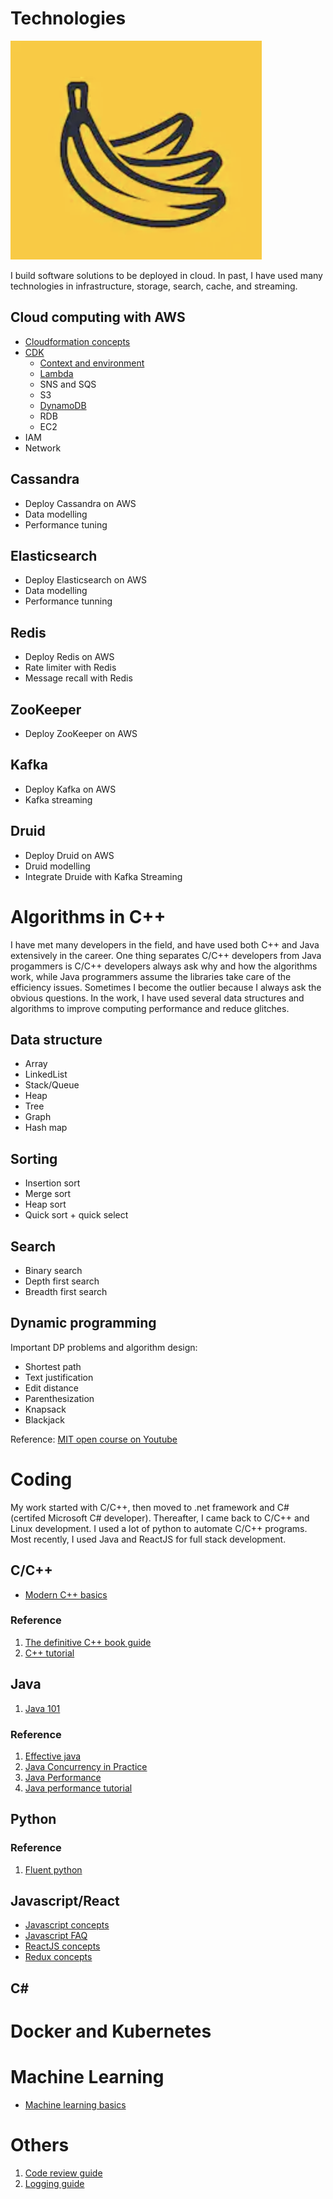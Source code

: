 # Technologies
![bragging](/resources/img/logo.png)

I build software solutions to be deployed in cloud. In past, I have used many technologies in infrastructure, storage, search, cache, and streaming.

## Cloud computing with AWS
- [Cloudformation concepts](infrastructure/AWS/conceptnotes.md)
- [CDK](infrastructure/AWS/CDK.md)
  * [Context and environment](infrastructure/AWS/CDK_context.md)
  * [Lambda](infrastructure/AWS/CDK_lambda.md)
  * SNS and SQS
  * S3
  * [DynamoDB](infrastructure/AWS/CDK_dynamodb.md)
  * RDB
  * EC2
- IAM
- Network

## Cassandra
- Deploy Cassandra on AWS
- Data modelling
- Performance tuning

## Elasticsearch
- Deploy Elasticsearch on AWS
- Data modelling
- Performance tunning

## Redis
- Deploy Redis on AWS
- Rate limiter with Redis
- Message recall with Redis

## ZooKeeper
- Deploy ZooKeeper on AWS

## Kafka
- Deploy Kafka on AWS
- Kafka streaming

## Druid
- Deploy Druid on AWS
- Druid modelling
- Integrate Druide with Kafka Streaming

# Algorithms in C++
I have met many developers in the field, and have used both C++ and Java extensively in the career. One thing separates C/C++ developers from Java progammers is C/C++ developers always ask why and how the algorithms work, while Java programmers assume the libraries take care of the efficiency issues. Sometimes I become the outlier because I always ask the obvious questions. In the work, I have used several data structures and algorithms to improve computing performance and reduce glitches.

## Data structure
- Array
- LinkedList
- Stack/Queue
- Heap
- Tree
- Graph
- Hash map

## Sorting
- Insertion sort
- Merge sort
- Heap sort
- Quick sort + quick select

## Search
- Binary search
- Depth first search
- Breadth first search

## Dynamic programming

Important DP problems and algorithm design:
- Shortest path
- Text justification
- Edit distance
- Parenthesization
- Knapsack
- Blackjack
 
Reference: [MIT open course on Youtube ](https://www.youtube.com/playlist?list=PLcDimPvbmfT8qAxD6JH_kmXiQwTNcoK78) 

# Coding
My work started with C/C++, then moved to .net framework and C# (certifed Microsoft C# developer). Thereafter, I came back to C/C++ and Linux development. I used a lot of python to automate C/C++ programs. Most recently, I used Java and ReactJS for full stack development.

## C/C++
- [Modern C++ basics](coding/cpp/basics.md)

### Reference
1. [The definitive C++ book guide](https://stackoverflow.com/questions/388242/the-definitive-c-book-guide-and-list)
2. [C++ tutorial](https://github.com/changkun/modern-cpp-tutorial) 

## Java
1. [Java 101](coding/java/java101.md)

### Reference
1. [Effective java]()
2. [Java Concurrency in Practice](http://www.amazon.com/dp/0321349601/?tag=javamysqlanta-20)
3. [Java Performance](https://www.amazon.com/Java-Performance-Charlie-Hunt/dp/0137142528)
4. [Java performance tutorial](http://tutorials.jenkov.com/java-performance/index.html)

## Python

### Reference
1. [Fluent python](https://www.amazon.com/Fluent-Python-Concise-Effective-Programming/dp/1492056359)

## Javascript/React
- [Javascript concepts](coding/javascript/javascript.md)
- [Javascript FAQ](coding/javascript/jsfaq.md)
- [ReactJS concepts](coding/javascript/devnotes.md)
- [Redux concepts](coding/javascript/reduxnotes.md)

## C#

# Docker and Kubernetes

# Machine Learning

- [Machine learning basics](ml/basics.md)

# Others

1. [Code review guide](others/codereview.md)
2. [Logging guide](others/logging.md)
